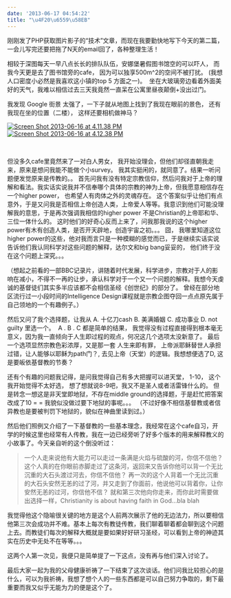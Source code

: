 ```yaml
---
date: '2013-06-17 04:54:22'
title: "\u4F20\u6559\u58EB"
---
```


刚刚发了PHP获取图片影子的“技术”文章，而现在我要勤快地写下今天的第二篇，一会儿写完还要把拖了N天的email回了，各种整理生活！

相较于深图每天一早八点长长的排队队伍，安娜堡暑假图书馆空的可以吓人， 而我今天更是去了图书馆旁的cafe， 因为可以独享500m^2的空间不被打扰。 (我想人口密度小必然是我喜欢这小镇的top 5 方面之一)。  坐在大玻璃旁边看着外面美好的天气，我难以相信过去三天我竟然一直呆在公寓里昼夜颠倒+没出过门。

我发现 Google 街景 太强了，一下子就从地图上找到了我现在眼前的景色， 还有我现在坐的位置（二楼）， 这样还要相机做神马？

[![Screen Shot 2013-06-16 at 4.11.38 PM](/content/images/uploads/2013/06/Screen-Shot-2013-06-16-at-4.11.38-PM-300x189.png "眼前景")](/content/images/uploads/2013/06/Screen-Shot-2013-06-16-at-4.11.38-PM.png)  
[![Screen Shot 2013-06-16 at 4.12.38 PM](/content/images/uploads/2013/06/Screen-Shot-2013-06-16-at-4.12.38-PM-300x190.png "我位置")](/content/images/uploads/2013/06/Screen-Shot-2013-06-16-at-4.12.38-PM.png)

 

但没多久cafe里竟然来了一对白人男女， 我开始没理会，但他们却径直朝我走来，原来是想问我能不能做个小survey。 我其实挺闲的，就同意了。结果一听问题便发觉原来是传教的。。 首先问我有没有特定宗教信仰，然后问我对于上帝的理解和看法。我实话实说我并不信奉哪个具体的宗教的神为上帝，但我愿意相信存在一个higher power， 也希望人有肉体之外的灵魂存在。 这个答案似乎让他们有点意外，于是又问我是否相信上帝创造人类，上帝爱人等等。我意识到他们可能没理解我的意思，于是再次强调我相信的higher power 不是Christian的上帝耶和华、三位一体什么的。 这时他们的好奇心反而上来了，问我那我说的这个higher power有木有创造人类，是否开天辟地，创造宇宙之初。。。 囧， 我哪里知道这位higher power的这些，他对我而言只是一种模糊的感觉而已，于是继续实话实说告诉他们我认同科学对这些问题的解释，达尔文和big bang妥妥的， 他们终于没在这个问题上深究。。。

（想起之前看的一部BBC记录片，讲随着时代发展，科学进步，宗教对于人的影响在减小，不得不一再的让步，承认科学对于一个又一个问题的解释。我想今天虔诚的基督徒们其实多半应该都不会相信圣经《创世纪》的部分了。 曾经在部分地区流行过一小段时间的Intelligence Design课程就是宗教企图夺回一点点原先属于自己领地的一个有趣例子。）

然后又问了我个选择题，让我从 A. 十亿刀cash B. 美满婚姻 C. 成功事业 D. not guilty 里选一个。  A . B . C 都是简单的结果， 我觉得没有过程直接得到根本毫无意义，因为我一直倾向于人生即过程的观点，何况这几个选项太没新意了。 最后一个选项显然宗教色彩浓厚，又是那一套 人生来即有罪， 上帝派耶稣替世人承担过错，让人能够以耶稣为path门？, 去见上帝（天堂）的逻辑。我想想便选了D, 这是要皈依基督教的节奏？

还有个有趣的问题我记得，是问我觉得自己有多大把握可以进天堂， 1-10， 这个我开始觉得不太好选， 想了想就说8-9吧，我又不是圣人或者活雷锋什么的。 但是转念一想这是非天堂即地狱，不存在middle ground的选择题，于是赶忙把答案改成了10 = = 我貌似没做过要下地狱的事呢。。。 （不过好像不相信基督教或者信异教也是要被判罚下地狱的，貌似在神曲里读到过。）

然后他们照例又介绍了一下基督教的一些基本理念，我经常在这个cafe自习，开学的时候这里也经常有人传教，我在一边已经旁听了好多个版本的用来解释教义的小故事了。今天亲自听的这个倒没听过：

>一个人走来说他有大能力可以走过一条满是火焰与硫酸的河，你信不信他？ 这个人真的在你眼前赤脚走过了这条河，返回来又告诉你他可以背一个无比沉重的大石头渡过河去，你信不信他？ 再一次的这个人背着一个无比沉重的大石头安然无恙的过了河，并又走到了你面前，他说他可以背着你，让你安然无恙的过河，你信他不信？
就和第三次他向你走来，而你此时需要做出选择一样，Christianity is about having faith in God…bla blah



我觉得他这个隐喻很关键的地方是这个人前两次展示了他的无边法力，所以要相信他第三次会成功并不难。基本上每次有教徒传教，我们聊着聊着都会聊到这个问题上去。而教徒们每次的解释大概就是要如果好好研习圣经，可以看到上帝的神迹其实在历史中无处不在等等。。。

这两个人第一次见，我便只是简单提了一下这点，没有再与他们深入讨论了。

最后大家一起为我的父母健康祈祷了一下结束了这次谈话。他们问我比较担心的是什么，可以为我祈祷，我想了想个人的一些东西都是可以自己努力争取的，剩下最重要而我又似乎无能为力的便是这个了。

 

 


